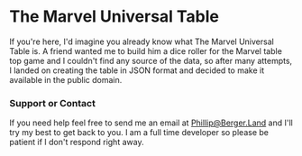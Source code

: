 # The Marvel Universal Table

If you're here, I'd imagine you already know what The Marvel Universal Table is. A friend wanted me to build him a dice roller for the Marvel table top game and I couldn't find any source of the data, so after many attempts, I landed on creating the table in JSON format and decided to make it available in the public domain.

### Support or Contact

If you need help feel free to send me an email at Phillip@Berger.Land and I'll try my best to get back to you.  I am a full time developer so please be patient if I don't respond right away.

